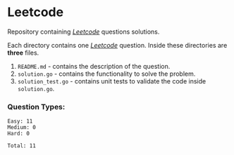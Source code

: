 # Leetcode

Repository containing *[Leetcode](https://www.leetcode.com)* questions solutions.

Each directory contains one *[Leetcode](https://www.leetcode.com)* question. Inside these directories are **three** files.

1. `README.md` - contains the description of the question.
2. `solution.go` - contains the functionality to solve the problem.
3. `solution_test.go` - contains unit tests to validate the code inside `solution.go`.

### Question Types:

    Easy: 11
    Medium: 0
    Hard: 0

    Total: 11
